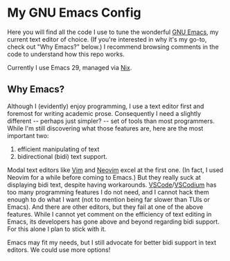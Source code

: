 # My GNU Emacs Config

Here you will find all the code I use to tune the wonderful [GNU Emacs](https://www.gnu.org/software/emacs/), my current text editor of choice.  (If you're interested in why it's my go-to, check out "Why Emacs?" below.)  I recommend browsing comments in the code to understand how this repo works.

Currently I use Emacs 29, managed via [Nix](https://nixos.org).


## Why Emacs?

Although I (evidently) enjoy programming, I use a text editor first and foremost for writing academic prose.  Consequently I need a slightly different -- perhaps just simpler? -- set of tools than most programmers.  While I'm still discovering what those features are, here are the most important two:

1. efficient manipulating of text
2. bidirectional (bidi) text support.

Modal text editors like [Vim](https://www.vim.org/) and [Neovim](https://neovim.io/) excel at the first one.  (In fact, I used Neovim for a while before coming to Emacs.)  But they really suck at displaying bidi text, despite having workarounds.  [VSCode](https://code.visualstudio.com/)/[VSCodium](https://vscodium.com/) has too many programming features I do not need, and I cannot hack them enough to do what I want (not to mention being far slower than TUIs or Emacs).  And there are other editors, but they fail at one of the above features.  While I cannot yet comment on the efficiency of text editing in Emacs, its developers has gone above and beyond regarding bidi support.  For this alone I plan to stick with it.

Emacs may fit my needs, but I still advocate for better bidi support in text editors.  We could use more options!
